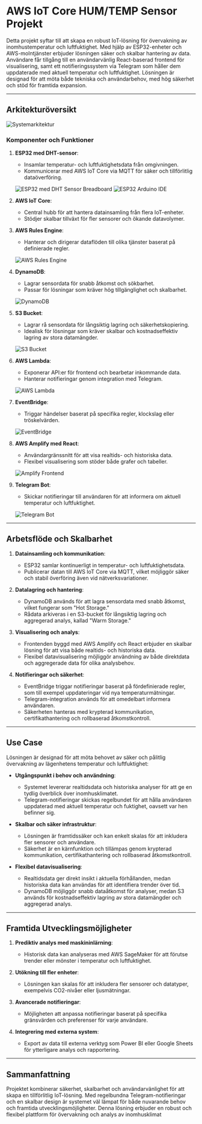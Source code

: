 # AWS IoT Core HUM/TEMP Sensor Projekt

Detta projekt syftar till att skapa en robust IoT-lösning för övervakning av inomhustemperatur och luftfuktighet. Med hjälp av ESP32-enheter och AWS-molntjänster erbjuder lösningen säker och skalbar hantering av data. Användare får tillgång till en användarvänlig React-baserad frontend för visualisering, samt ett notifieringssystem via Telegram som håller dem uppdaterade med aktuell temperatur och luftfuktighet. Lösningen är designad för att möta både tekniska och användarbehov, med hög säkerhet och stöd för framtida expansion.

---

## Arkitekturöversikt

![Systemarkitektur](Pictures/AWS%20Architecture.png "Översikt över systemarkitekturen")

### Komponenter och Funktioner

1. **ESP32 med DHT-sensor**:
   - Insamlar temperatur- och luftfuktighetsdata från omgivningen.
   - Kommunicerar med AWS IoT Core via MQTT för säker och tillförlitlig dataöverföring.

   ![ESP32 med DHT Sensor Breadboard](Pictures/ESP32%20DHT%20Breadboard.png "ESP32 kopplad med DHT-sensor på ett breadboard.")
   ![ESP32 Arduino IDE](Pictures/arduino.png "ESP32 konfigurerad via Arduino IDE.")

2. **AWS IoT Core**:
   - Central hubb för att hantera datainsamling från flera IoT-enheter.
   - Stödjer skalbar tillväxt för fler sensorer och ökande datavolymer.

3. **AWS Rules Engine**:
   - Hanterar och dirigerar dataflöden till olika tjänster baserat på definierade regler.

   ![AWS Rules Engine](Pictures/Rule.png "Konfiguration av regler i AWS Rules Engine.")

4. **DynamoDB**:
   - Lagrar sensordata för snabb åtkomst och sökbarhet.
   - Passar för lösningar som kräver hög tillgänglighet och skalbarhet.

   ![DynamoDB](Pictures/dynamodb.png "Lagring av sensordata i AWS DynamoDB.")
     
5. **S3 Bucket**:
   - Lagrar rå sensordata för långsiktig lagring och säkerhetskopiering.
   - Idealisk för lösningar som kräver skalbar och kostnadseffektiv lagring av stora datamängder.

   ![S3 Bucket](Pictures/s3.png "Långtidslagring av rådata i AWS S3.")

6. **AWS Lambda**:
   - Exponerar API:er för frontend och bearbetar inkommande data.
   - Hanterar notifieringar genom integration med Telegram.

   ![AWS Lambda](Pictures/lambda.png "Bearbetning av data i AWS Lambda.")

7. **EventBridge**:
   - Triggar händelser baserat på specifika regler, klockslag eller tröskelvärden.

   ![EventBridge](Pictures/eventbridge.png "Automatiserade händelser med Amazon EventBridge.")

8. **AWS Amplify med React**:
   - Användargränssnitt för att visa realtids- och historiska data.
   - Flexibel visualisering som stöder både grafer och tabeller.

   ![Amplify Frontend](Pictures/Frontend.png "Visualisering av data i en AWS Amplify React-app.")

9. **Telegram Bot**:
   - Skickar notifieringar till användaren för att informera om aktuell temperatur och luftfuktighet.

   ![Telegram Bot](Pictures/Telegram%20Notis.png "Notifieringar via Telegram Bot.")

---

## Arbetsflöde och Skalbarhet

1. **Datainsamling och kommunikation**:
   - ESP32 samlar kontinuerligt in temperatur- och luftfuktighetsdata.
   - Publicerar datan till AWS IoT Core via MQTT, vilket möjliggör säker och stabil överföring även vid nätverksvariationer.

2. **Datalagring och hantering**:
   - DynamoDB används för att lagra sensordata med snabb åtkomst, vilket fungerar som "Hot Storage."
   - Rådata arkiveras i en S3-bucket för långsiktig lagring och aggregerad analys, kallad "Warm Storage."

3. **Visualisering och analys**:
   - Frontenden byggd med AWS Amplify och React erbjuder en skalbar lösning för att visa både realtids- och historiska data.
   - Flexibel datavisualisering möjliggör användning av både direktdata och aggregerade data för olika analysbehov.

4. **Notifieringar och säkerhet**:
   - EventBridge triggar notifieringar baserat på fördefinierade regler, som till exempel uppdateringar vid nya temperaturmätningar.
   - Telegram-integration används för att omedelbart informera användaren.
   - Säkerheten hanteras med krypterad kommunikation, certifikathantering och rollbaserad åtkomstkontroll.

---

## Use Case

Lösningen är designad för att möta behovet av säker och pålitlig övervakning av lägenhetens temperatur och luftfuktighet:

- **Utgångspunkt i behov och användning**:
   - Systemet levererar realtidsdata och historiska analyser för att ge en tydlig överblick över inomhusklimatet.
   - Telegram-notifieringar skickas regelbundet för att hålla användaren uppdaterad med aktuell temperatur och fuktighet, oavsett var hen befinner sig.

- **Skalbar och säker infrastruktur**:
   - Lösningen är framtidssäker och kan enkelt skalas för att inkludera fler sensorer och användare.
   - Säkerhet är en kärnfunktion och tillämpas genom krypterad kommunikation, certifikathantering och rollbaserad åtkomstkontroll.

- **Flexibel datavisualisering**:
   - Realtidsdata ger direkt insikt i aktuella förhållanden, medan historiska data kan användas för att identifiera trender över tid.
   - DynamoDB möjliggör snabb dataåtkomst för analyser, medan S3 används för kostnadseffektiv lagring av stora datamängder och aggregerad analys.

---

## Framtida Utvecklingsmöjligheter

1. **Prediktiv analys med maskininlärning**:
   - Historisk data kan analyseras med AWS SageMaker för att förutse trender eller mönster i temperatur och luftfuktighet.

2. **Utökning till fler enheter**:
   - Lösningen kan skalas för att inkludera fler sensorer och datatyper, exempelvis CO2-nivåer eller ljusmätningar.

3. **Avancerade notifieringar**:
   - Möjligheten att anpassa notifieringar baserat på specifika gränsvärden och preferenser för varje användare.

4. **Integrering med externa system**:
   - Export av data till externa verktyg som Power BI eller Google Sheets för ytterligare analys och rapportering.

---

## Sammanfattning

Projektet kombinerar säkerhet, skalbarhet och användarvänlighet för att skapa en tillförlitlig IoT-lösning. Med regelbundna Telegram-notifieringar och en skalbar design är systemet väl lämpat för både nuvarande behov och framtida utvecklingsmöjligheter. Denna lösning erbjuder en robust och flexibel plattform för övervakning och analys av inomhusklimat



